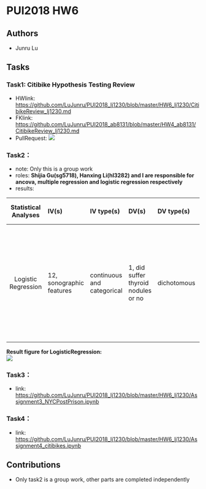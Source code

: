 # PUI2018 HW6

## Authors
- Junru Lu

## Tasks
### Task1: Citibike Hypothesis Testing Review
- HWlink: https://github.com/LuJunru/PUI2018_lj1230/blob/master/HW6_lj1230/CitibikeReview_lj1230.md
- FKlink: https://github.com/LuJunru/PUI2018_ab8131/blob/master/HW4_ab8131/CitibikeReview_lj1230.md
- PullRequest: ![](https://github.com/LuJunru/PUI2018_lj1230/blob/master/HW6_lj1230/Assignment1_CItibikeReview_PullRequest.png)

### Task2：
- note: Only this is a group work
- roles: **Shijia Gu(sg5718), Hanxing Li(hl3282) and I are responsible for ancova, multiple regression and logistic regression respectively**
- results:  

| **Statistical Analyses**	|  **IV(s)** |  **IV type(s)** |  **DV(s)**  |  **DV type(s)**  |  **Control Var** | **Control Var type**  | **Question to be answered** | **_H0_** | **alpha** | **link to paper**| 
|:-------------------------:|:-----------------------------------------------------------------------|:----------------|:-------------|:-------------|:------------|:------------- |:------------------|:----:|:-------:|:-------|
| Logistic Regression | 12, sonographic features | continuous and categorical | 1, did suffer thyroid nodules or no | dichotomous | 0 | no control variables | Does 12 features help diagnose thyroid nodules | all predictors are not significant | 0.05 | [Logistic regression analysis of conventional ultrasonography, strain elastosonography, and contrast-enhanced ultrasound characteristics for the differentiation of benign and malignant thyroid nodules](https://journals.plos.org/plosone/article?id=10.1371/journal.pone.0188987) |

**Result figure for LogisticRegression:**  
![](https://github.com/LuJunru/PUI2018_lj1230/blob/master/HW6_lj1230/LogisticRegression.PNG)

### Task3：
- link: https://github.com/LuJunru/PUI2018_lj1230/blob/master/HW6_lj1230/Assignment3_NYCPostPrison.ipynb 

### Task4：
- link: https://github.com/LuJunru/PUI2018_lj1230/blob/master/HW6_lj1230/Assignment4_citibikes.ipynb 

## Contributions
- Only task2 is a group work, other parts are completed independently
